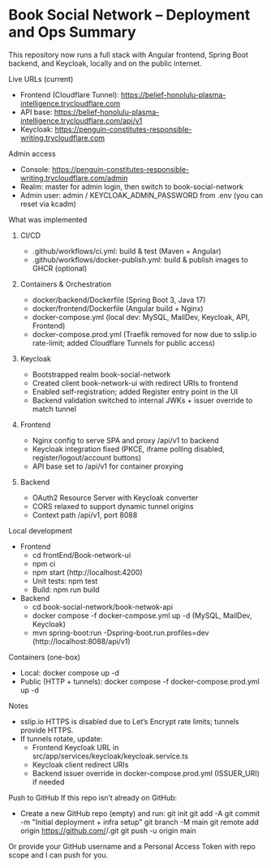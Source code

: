 # Book Social Network – Deployment and Ops Summary

This repository now runs a full stack with Angular frontend, Spring Boot backend, and Keycloak, locally and on the public internet.

Live URLs (current)
- Frontend (Cloudflare Tunnel): https://belief-honolulu-plasma-intelligence.trycloudflare.com
- API base: https://belief-honolulu-plasma-intelligence.trycloudflare.com/api/v1
- Keycloak: https://penguin-constitutes-responsible-writing.trycloudflare.com

Admin access
- Console: https://penguin-constitutes-responsible-writing.trycloudflare.com/admin
- Realm: master for admin login, then switch to book-social-network
- Admin user: admin / KEYCLOAK_ADMIN_PASSWORD from .env (you can reset via kcadm)

What was implemented
1) CI/CD
   - .github/workflows/ci.yml: build & test (Maven + Angular)
   - .github/workflows/docker-publish.yml: build & publish images to GHCR (optional)

2) Containers & Orchestration
   - docker/backend/Dockerfile (Spring Boot 3, Java 17)
   - docker/frontend/Dockerfile (Angular build + Nginx)
   - docker-compose.yml (local dev: MySQL, MailDev, Keycloak, API, Frontend)
   - docker-compose.prod.yml (Traefik removed for now due to sslip.io rate-limit; added Cloudflare Tunnels for public access)

3) Keycloak
   - Bootstrapped realm book-social-network
   - Created client book-network-ui with redirect URIs to frontend
   - Enabled self-registration; added Register entry point in the UI
   - Backend validation switched to internal JWKs + issuer override to match tunnel

4) Frontend
   - Nginx config to serve SPA and proxy /api/v1 to backend
   - Keycloak integration fixed (PKCE, iframe polling disabled, register/logout/account buttons)
   - API base set to /api/v1 for container proxying

5) Backend
   - OAuth2 Resource Server with Keycloak converter
   - CORS relaxed to support dynamic tunnel origins
   - Context path /api/v1, port 8088

Local development
- Frontend
  - cd frontEnd/Book-network-ui
  - npm ci
  - npm start (http://localhost:4200)
  - Unit tests: npm test
  - Build: npm run build
- Backend
  - cd book-social-network/book-netwok-api
  - docker compose -f docker-compose.yml up -d (MySQL, MailDev, Keycloak)
  - mvn spring-boot:run -Dspring-boot.run.profiles=dev (http://localhost:8088/api/v1)

Containers (one-box)
- Local: docker compose up -d
- Public (HTTP + tunnels): docker compose -f docker-compose.prod.yml up -d

Notes
- sslip.io HTTPS is disabled due to Let’s Encrypt rate limits; tunnels provide HTTPS.
- If tunnels rotate, update:
  - Frontend Keycloak URL in src/app/services/keycloak/keycloak.service.ts
  - Keycloak client redirect URIs
  - Backend issuer override in docker-compose.prod.yml (ISSUER_URI) if needed

Push to GitHub
If this repo isn’t already on GitHub:
- Create a new GitHub repo (empty) and run:
  git init
  git add -A
  git commit -m "Initial deployment + infra setup"
  git branch -M main
  git remote add origin https://github.com/<your-username>/<repo>.git
  git push -u origin main

Or provide your GitHub username and a Personal Access Token with repo scope and I can push for you.
